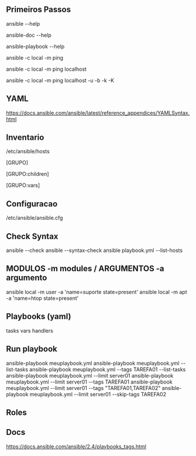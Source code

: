 ## Primeiros Passos

ansible --help

ansible-doc --help

ansible-playbook --help

ansible -c local -m ping

ansible -c local -m ping localhost 

ansible -c local -m ping localhost  -u -b -k -K

## YAML

https://docs.ansible.com/ansible/latest/reference_appendices/YAMLSyntax.html


## Inventario

/etc/ansible/hosts

[GRUPO]

[GRUPO:children]

[GRUPO:vars]

## Configuracao

/etc/ansible/ansible.cfg


## Check Syntax

ansible --check
ansible --syntax-check
ansible playbook.yml --list-hosts


## MODULOS -m modules / ARGUMENTOS -a argumento

ansible local -m user -a 'name=suporte state=present'
ansible local -m apt -a 'name=htop state=present'

## Playbooks (yaml)

tasks
vars
handlers


## Run playbook

ansible-playbook meuplaybook.yml
ansible-playbook meuplaybook.yml --list-tasks
ansible-playbook meuplaybook.yml --tags TAREFA01 --list-tasks
ansible-playbook meuplaybook.yml --limit server01
ansible-playbook meuplaybook.yml --limit server01 --tags TAREFA01
ansible-playbook meuplaybook.yml --limit server01 --tags "TAREFA01,TAREFA02"
ansible-playbook meuplaybook.yml --limit server01 --skip-tags TAREFA02

## Roles

## Docs

https://docs.ansible.com/ansible/2.4/playbooks_tags.html
